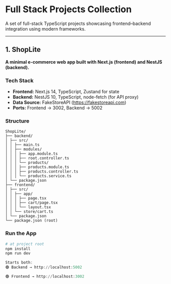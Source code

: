 # Full Stack Projects Collection
A set of full-stack TypeScript projects showcasing frontend–backend integration using modern frameworks.

---

## 1. ShopLite
**A minimal e-commerce web app built with Next.js (frontend) and NestJS (backend).**

### Tech Stack
- **Frontend:** Next.js 14, TypeScript, Zustand for state
- **Backend:** NestJS 10, TypeScript, node-fetch (for API proxy)
- **Data Source:** FakeStoreAPI (https://fakestoreapi.com)
- **Ports:** Frontend → 3002, Backend → 5002

### Structure
```
ShopLite/
├── backend/
│ ├── src/
│ │ ├── main.ts
│ │ ├── modules/
│ │ │ ├── app.module.ts
│ │ │ ├── root.controller.ts
│ │ │ └── products/
│ │ │ ├── products.module.ts
│ │ │ ├── products.controller.ts
│ │ │ └── products.service.ts
│ └── package.json
├── frontend/
│ ├── src/
│ │ ├── app/
│ │ │ ├── page.tsx
│ │ │ ├── cart/page.tsx
│ │ │ └── layout.tsx
│ │ └── store/cart.ts
│ └── package.json
└── package.json (root)
```

### Run the App
```powershell
# at project root
npm install
npm run dev

Starts both:
🟢 Backend → http://localhost:5002

🟢 Frontend → http://localhost:3002



